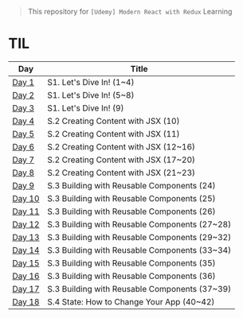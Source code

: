 > This repository for `[Udemy] Modern React with Redux` Learning

# TIL

| Day                            | Title                                         |
| ------------------------------ | --------------------------------------------- |
| [Day 1](./markdown/221230.md)  | S1. Let's Dive In! (1~4)                      |
| [Day 2](./markdown/221231.md)  | S1. Let's Dive In! (5~8)                      |
| [Day 3](./markdown/230101.md)  | S1. Let's Dive In! (9)                        |
| [Day 4](./markdown/230102.md)  | S.2 Creating Content with JSX (10)            |
| [Day 5](./markdown/230103.md)  | S.2 Creating Content with JSX (11)            |
| [Day 6](./markdown/230104.md)  | S.2 Creating Content with JSX (12~16)         |
| [Day 7](./markdown/230105.md)  | S.2 Creating Content with JSX (17~20)         |
| [Day 8](./markdown/230106.md)  | S.2 Creating Content with JSX (21~23)         |
| [Day 9](./markdown/230107.md)  | S.3 Building with Reusable Components (24)    |
| [Day 10](./markdown/230108.md) | S.3 Building with Reusable Components (25)    |
| [Day 11](./markdown/230109.md) | S.3 Building with Reusable Components (26)    |
| [Day 12](./markdown/230110.md) | S.3 Building with Reusable Components (27~28) |
| [Day 13](./markdown/230111.md) | S.3 Building with Reusable Components (29~32) |
| [Day 14](./markdown/230112.md) | S.3 Building with Reusable Components (33~34) |
| [Day 15](./markdown/230113.md) | S.3 Building with Reusable Components (35)    |
| [Day 16](./markdown/230114.md) | S.3 Building with Reusable Components (36)    |
| [Day 17](./markdown/230115.md) | S.3 Building with Reusable Components (37~39) |
| [Day 18](./markdown/230116.md) | S.4 State: How to Change Your App (40~42)     |
